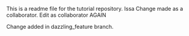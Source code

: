 This is a readme file for the tutorial repository. Issa
Change made as a collaborator.
Edit as collaborator AGAIN

Change added in dazzling_feature branch.